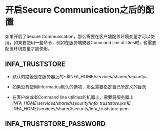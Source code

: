 # 开启Secure Communication之后的配置

如果开启了Secure Communication，那么需要在客户端配置环境变量才可以使用，如果要使用一些命令，例如在服务端或者Command line utilities时，也需要配置环境变量才能使用。



## INFA\_TRUSTSTORE

* 默认的路径是在服务器上的~$INFA\_HOME/services/shared/security~

* 如果没有使用Informatica默认的选项，那么需要指定自己所定义的目录

* 在客户端或者Command line utilities的机器上，需要将服务器上$INFA\_HOME/services/shared/security/infa\_truststore.jks  和$INFA\_HOME/services/shared/security/infa\_truststore.pem

## INFA\_TRUSTSTORE\_PASSWORD



## 



